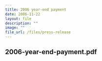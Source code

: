 ```yaml
---
title: 2006 year‑end payment
date: 2006-11-22
layout: file
description: ""
image: ""
file_url: /files/press-release
---
```

2006-year-end-payment.pdf
---
